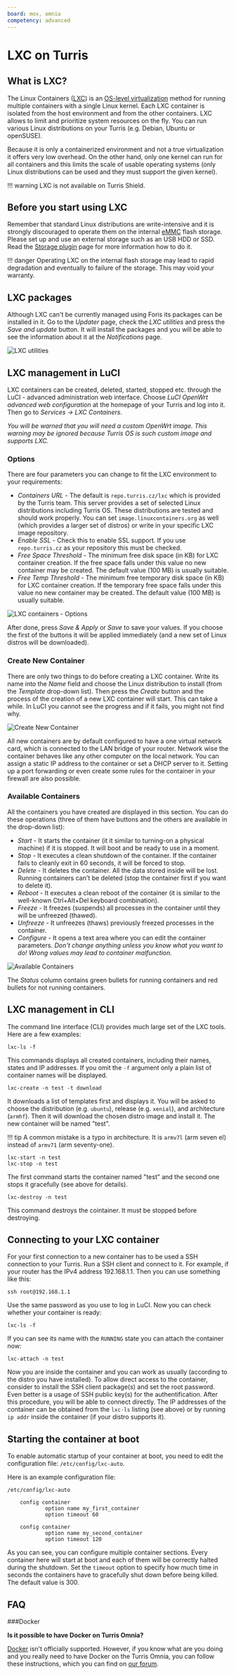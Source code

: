 ```yaml
---
board: mox, omnia
competency: advanced
---
```

# LXC on Turris


## What is LXC?

The Linux Containers ([LXC](https://en.wikipedia.org/wiki/LXC)) is an
[OS-level virtualization](https://en.wikipedia.org/wiki/OS-level_virtualisation) method for running multiple containers
with a single Linux kernel. Each LXC container is isolated from the host environment and from the other containers.
LXC allows to limit and prioritize system resources on the fly. You can run various Linux distributions on your Turris (e.g. Debian, Ubuntu or openSUSE).

Because it is only a containerized environment and not a true virtualization it offers very low overhead. On the
other hand, only one kernel can run for all containers and this limits the scale of usable operating systems
(only Linux distributions can be used and they must support the given kernel).

!!! warning
    LXC is not available on Turris Shield.

## Before you start using LXC

Remember that standard Linux distributions are write-intensive and it is strongly discouraged to operate them on
the internal [eMMC](https://en.wikipedia.org/wiki/MultiMediaCard#eMMC) flash storage. Please set up and use an
external storage such as an USB HDD or SSD. Read the [Storage plugin](../../basics/foris/storage-plugin/storage-plugin.md) page for more information how to do it.

!!! danger
        Operating LXC on the internal flash storage may lead to rapid degradation and eventually to failure of the storage.
        This may void your warranty. 

## LXC packages

Although LXC can't be currently managed using Foris its packages can be installed in it. Go to the _Updater_ page,
check the _LXC utilities_ and press the _Save and update_ button. It will install the packages and you will
be able to see the information about it at the _Notifications_ page.

![LXC utilities](lxc-util.png)

## LXC management in LuCI

LXC containers can be created, deleted, started, stopped etc. through the LuCI - advanced administration web interface. Choose _LuCI OpenWrt
advanced web configuration_ at the homepage of your Turris and log into it. Then go to _Services -> LXC Containers_.

*You will be warned that you will need a custom OpenWrt image. This warning may be ignored because Turris OS is
such custom image and supports LXC.*

### Options

There are four parameters you can change to fit the LXC environment to your requirements:

* _Containers URL_ - The default is `repo.turris.cz/lxc` which is provided by the Turris team. This server provides
a set of selected Linux distributions including Turris OS. These distributions are tested and should work properly.
You can set `image.linuxcontainers.org` as well (which provides a larger set of distros) or write in your specific
LXC image repository.
* _Enable SSL_ - Check this to enable SSL support. If you use `repo.turris.cz` as your repository this must be checked.
* _Free Space Threshold_ - The minimum free disk space (in KB) for LXC container creation. If the free space falls
under this value no new container may be created. The default value (100 MB) is usually suitable. 
* _Free Temp Threshold_ - The minimum free temporary disk space (in KB) for LXC container creation. If the temporary
free space falls under this value no new container may be created. The default value (100 MB) is usually suitable.

![LXC containers - Options](options.png)

After done, press _Save & Apply_ or _Save_ to save your values. If you choose the first of the buttons it will
be applied immediately (and a new set of Linux distros will be downloaded).

### Create New Container

There are only two things to do before creating a LXC container. Write its name into the _Name_ field and choose
the Linux distribution to install (from the _Template_ drop-down list). Then press the _Create_ button and
the process of the creation  of a new LXC container will start. This can take a while. In LuCI you cannot see the progress and if it
fails, you might not find why.

![Create New Container](create.png)

All new containers are by default configured to have a one virtual network card, which is connected to the LAN bridge
of your router. Network wise the container behaves like any other computer on the local network. You can assign
a static IP address to the container or set a DHCP server to it. Setting up a port forwarding or even create some rules for the container in your firewall are also possible.

### Available Containers

All the containers you have created are displayed in this section. You can do these operations (three of them
have buttons and the others are available in the drop-down list):

* _Start_ - It starts the container (it it similar to turning-on a physical machine) if it is stopped. It will boot
and be ready to use in a moment.
* _Stop_ - It executes a clean shutdown of the container. If the container fails to cleanly exit in 60 seconds, it will
be forced to stop.
* _Delete_ - It deletes the container. All the data stored inside will be lost. Running containers can't be deleted
(stop the container first if you want to delete it).
* _Reboot_ - It executes a clean reboot of the container (it is similar to the well-known Ctrl+Alt+Del keyboard
combination).
* _Freeze_ - It freezes (suspends) all processes in the container until they will be unfreezed (thawed).
* _Unfreeze_ - It unfreezes (thaws) previously freezed processes in the container.
* _Configure_ - It opens a text area where you can edit the container parameters. *Don't change anything unless you
know what you want to do! Wrong values may lead to container malfunction.*

![Available Containers](available.png)

The _Status_ column contains green bullets for running containers and red bullets for not running containers.

## LXC management in CLI

The command line interface (CLI) provides much large set of the LXC tools. Here are a few examples:

```
lxc-ls -f
```

This commands displays all created containers, including their names, states and IP addresses. If you omit the `-f`
argument only a plain list of container names will be displayed.

```
lxc-create -n test -t download
```

It downloads a list of templates first and displays it. You will be asked to choose the distribution (e.g. `ubuntu`),
release (e.g. `xenial`), and architecture (`armhf`). Then it will download the chosen distro image and install it.
The new container will be named "test".

!!! tip
        A common mistake is a typo in architecture. It is `armv7l` (arm seven el) instead of `armv71` (arm seventy-one).

```
lxc-start -n test
lxc-stop -n test
```

The first command starts the container named "test" and the second one stops it gracefully (see above for details).

```
lxc-destroy -n test
```

This command destroys the cointainer. It must be stopped before destroying.


## Connecting to your LXC container

For your first connection to a new container has to be used a SSH connection to your Turris. Run a SSH client and
connect to it. For example, if your router has the IPv4 address 192.168.1.1. Then you can use something like this:

```
ssh root@192.168.1.1
```

Use the same password as you use to log in LuCI. Now you can check whether your container is ready:

```
lxc-ls -f
```

If you can see its name with the `RUNNING` state you can attach the container now:

```
lxc-attach -n test
```

Now you are inside the container and you can work as usually (according to the distro you have installed). To allow
direct access to the container, consider to install the SSH client package(s) and set the root password. Even better is 
a usage of SSH public key(s) for the authentification. After this procedure, you will be able to connect directly. The IP addresses
of the container can be obtained from the `lxc-ls` listing (see above) or by running `ip addr` inside the container
(if your distro supports it).

## Starting the container at boot

To enable automatic startup of your container at boot, you need to edit the configuration file: `/etc/config/lxc-auto`.

Here is an example configuration file:

```
/etc/config/lxc-auto

    config container
            option name my_first_container
            option timeout 60
     
    config container
            option name my_second_container
            option timeout 120
```

As you can see, you can configure multiple container sections. Every container here will start at boot and each
of them will be correctly halted during the shutdown. Set the `timeout` option to specify how much time in seconds
the containers have to gracefully shut down before being killed. The default value is 300.

## FAQ

###Docker

**Is it possible to have Docker on Turris Omnia?**

[Docker](https://en.wikipedia.org/wiki/Docker_(software)) isn't officially supported. However, if you know what are
you doing and you really need to have Docker on the Turris Omnia, you can follow these instructions, which you can find on
[our forum](https://forum.turris.cz/t/docker-on-turris-omnia/242/37).
